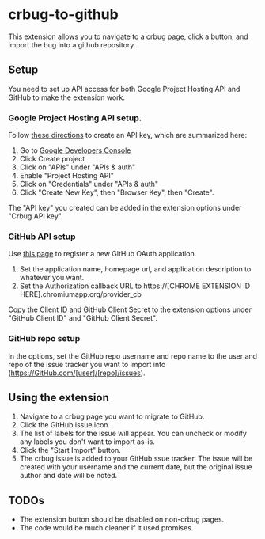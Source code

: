 # crbug-to-github
This extension allows you to navigate to a crbug page, click a button, and import the bug into a github repository.

## Setup
You need to set up API access for both Google Project Hosting API and GitHub to make the extension work.
### Google Project Hosting API setup.
Follow [these directions](https://developers.google.com/api-client-library/python/guide/aaa_apikeys#acquiring-api-keys) to create an API key, which are summarized here:
  1. Go to [Google Developers Console](https://console.developers.google.com/)
  2. Click Create project
  3. Click on "APIs" under "APIs & auth"
  4. Enable "Project Hosting API"
  5. Click on "Credentials" under "APIs & auth"
  6. Click "Create New Key", then "Browser Key", then "Create".

The "API key" you created can be added in the extension options under "Crbug API key".

### GitHub API setup
Use [this page](https://github.com/settings/applications/new) to register a new GitHub OAuth application.
  1. Set the application name, homepage url, and application description to whatever you want.
  2. Set the Authorization callback URL to https://[CHROME EXTENSION ID HERE].chromiumapp.org/provider_cb

Copy the Client ID and GitHub Client Secret to the extension options under "GitHub Client ID" and "GitHub Client Secret".

### GitHub repo setup
In the options, set the GitHub repo username and repo name to the user and repo of the issue tracker you want to import into (https://GitHub.com/[user]/[repo]/issues).

## Using the extension

  1. Navigate to a crbug page you want to migrate to GitHub.
  2. Click the GitHub issue icon.
  3. The list of labels for the issue will appear. You can uncheck or modify any labels you don't want to import as-is.
  4. Click the "Start Import" button.
  5. The crbug issue is added to your GitHub ssue tracker. The issue will be created with your username and the current date, but the original issue author and date will be noted.

## TODOs

  * The extension button should be disabled on non-crbug pages.
  * The code would be much cleaner if it used promises.
